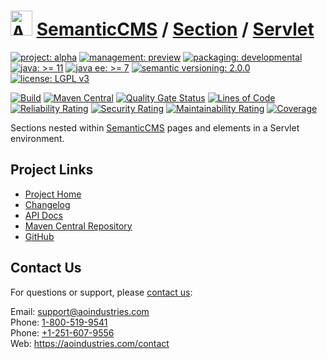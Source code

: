 # [<img src="ao-logo.png" alt="AO Logo" width="35" height="40">](https://github.com/ao-apps) [SemanticCMS](https://github.com/ao-apps/semanticcms) / [Section](https://github.com/ao-apps/semanticcms-section) / [Servlet](https://github.com/ao-apps/semanticcms-section-servlet)

[![project: alpha](https://semanticcms.com/ao-badges/project-alpha.svg)](https://aoindustries.com/life-cycle#project-alpha)
[![management: preview](https://semanticcms.com/ao-badges/management-preview.svg)](https://aoindustries.com/life-cycle#management-preview)
[![packaging: developmental](https://semanticcms.com/ao-badges/packaging-developmental.svg)](https://aoindustries.com/life-cycle#packaging-developmental)  
[![java: &gt;= 11](https://semanticcms.com/ao-badges/java-11.svg)](https://docs.oracle.com/en/java/javase/11/)
[![java ee: &gt;= 7](https://semanticcms.com/ao-badges/javaee-7.svg)](https://docs.oracle.com/javaee/7/)
[![semantic versioning: 2.0.0](https://semanticcms.com/ao-badges/semver-2.0.0.svg)](http://semver.org/spec/v2.0.0.html)
[![license: LGPL v3](https://semanticcms.com/ao-badges/license-lgpl-3.0.svg)](https://www.gnu.org/licenses/lgpl-3.0)

[![Build](https://github.com/ao-apps/semanticcms-section-servlet/workflows/Build/badge.svg?branch=master)](https://github.com/ao-apps/semanticcms-section-servlet/actions?query=workflow%3ABuild)
[![Maven Central](https://maven-badges.herokuapp.com/maven-central/com.semanticcms/semanticcms-section-servlet/badge.svg)](https://maven-badges.herokuapp.com/maven-central/com.semanticcms/semanticcms-section-servlet)
[![Quality Gate Status](https://sonarcloud.io/api/project_badges/measure?branch=master&project=com.semanticcms%3Asemanticcms-section-servlet&metric=alert_status)](https://sonarcloud.io/dashboard?branch=master&id=com.semanticcms%3Asemanticcms-section-servlet)
[![Lines of Code](https://sonarcloud.io/api/project_badges/measure?branch=master&project=com.semanticcms%3Asemanticcms-section-servlet&metric=ncloc)](https://sonarcloud.io/component_measures?branch=master&id=com.semanticcms%3Asemanticcms-section-servlet&metric=ncloc)  
[![Reliability Rating](https://sonarcloud.io/api/project_badges/measure?branch=master&project=com.semanticcms%3Asemanticcms-section-servlet&metric=reliability_rating)](https://sonarcloud.io/component_measures?branch=master&id=com.semanticcms%3Asemanticcms-section-servlet&metric=Reliability)
[![Security Rating](https://sonarcloud.io/api/project_badges/measure?branch=master&project=com.semanticcms%3Asemanticcms-section-servlet&metric=security_rating)](https://sonarcloud.io/component_measures?branch=master&id=com.semanticcms%3Asemanticcms-section-servlet&metric=Security)
[![Maintainability Rating](https://sonarcloud.io/api/project_badges/measure?branch=master&project=com.semanticcms%3Asemanticcms-section-servlet&metric=sqale_rating)](https://sonarcloud.io/component_measures?branch=master&id=com.semanticcms%3Asemanticcms-section-servlet&metric=Maintainability)
[![Coverage](https://sonarcloud.io/api/project_badges/measure?branch=master&project=com.semanticcms%3Asemanticcms-section-servlet&metric=coverage)](https://sonarcloud.io/component_measures?branch=master&id=com.semanticcms%3Asemanticcms-section-servlet&metric=Coverage)

Sections nested within [SemanticCMS](https://github.com/ao-apps/semanticcms) pages and elements in a Servlet environment.

## Project Links
* [Project Home](https://semanticcms.com/section/servlet/)
* [Changelog](https://semanticcms.com/section/servlet/changelog)
* [API Docs](https://semanticcms.com/section/servlet/apidocs/)
* [Maven Central Repository](https://search.maven.org/artifact/com.semanticcms/semanticcms-section-servlet)
* [GitHub](https://github.com/ao-apps/semanticcms-section-servlet)

## Contact Us
For questions or support, please [contact us](https://aoindustries.com/contact):

Email: [support@aoindustries.com](mailto:support@aoindustries.com)  
Phone: [1-800-519-9541](tel:1-800-519-9541)  
Phone: [+1-251-607-9556](tel:+1-251-607-9556)  
Web: https://aoindustries.com/contact
